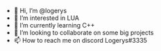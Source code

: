 - 👋 Hi, I’m @logerys
- 👀 I’m interested in LUA
- 🌱 I’m currently learning C++
- 💞️ I’m looking to collaborate on some big projects
- 📫 How to reach me on discord Logerys#3335

<!---
logerys/logerys is a ✨ special ✨ repository because its `README.md` (this file) appears on your GitHub profile.
You can click the Preview link to take a look at your changes.
--->
